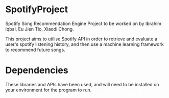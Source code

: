 # SpotifyProject
Spotify Song Recommendation Engine
Project to be worked on by Ibrahim Iqbal, Eu Jien Tio, Xiaodi Chong. 

This project aims to utilise Spotify API in order to retrieve and evaluate a user's spotify listening history, and then use a machine learning framework to recommend future songs. 

# Dependencies
These libraries and APIs have been used, and will need to be installed on your environment for the program to run. 
